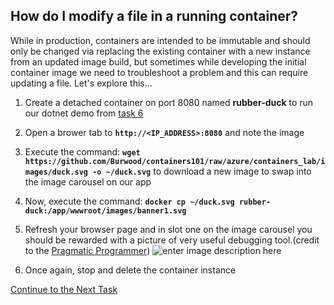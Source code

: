 ## How do I modify a file in a running container?
While in production, containers are intended to be immutable and should only be changed via replacing the existing container with a new instance from an updated image build, but sometimes while developing the initial container image we need to troubleshoot a problem and this can require updating a file. Let's explore this...

 1. Create a detached container on port 8080 named **rubber-duck** to run our dotnet demo from [task 6](https://github.com/Burwood/containers101/blob/azure/containers_lab/azure/task_6_win.md)
 2. Open a brower tab to **`http://<IP_ADDRESS>:8080`** and note the image
 3. Execute the command: **`wget https://github.com/Burwood/containers101/raw/azure/containers_lab/images/duck.svg -o ~/duck.svg`** to download a new image to swap into the image carousel on our app
 4. Now, execute the command: **`docker cp ~/duck.svg rubber-duck:/app/wwwroot/images/banner1.svg`**
 5. Refresh your browser page and in slot one on the image carousel you should be rewarded with a picture of very useful debugging tool.(credit to the [Pragmatic Programmer](https://www.youtube.com/watch?v=huOPVqztPdc))
 ![enter image description here](https://github.com/Burwood/containers101/raw/azure/containers_lab/images/duck.png)
 
 
 6. Once again, stop and delete the container instance 
    
[Continue to the Next Task](https://github.com/Burwood/containers101/blob/azure/containers_lab/azure/task_10_win.md)
